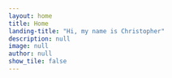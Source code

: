 ```yaml
---
layout: home
title: Home
landing-title: "Hi, my name is Christopher"
description: null
image: null
author: null
show_tile: false
---
```


